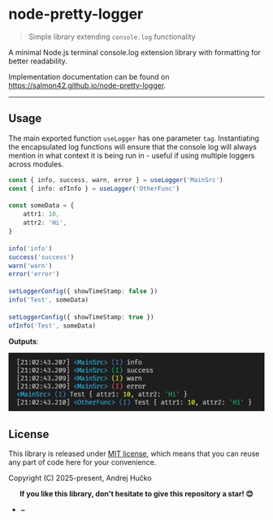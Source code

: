 # node-pretty-logger
> Simple library extending `console.log` functionality

A minimal Node.js terminal console.log extension library with formatting for better readability.

Implementation documentation can be found on https://salmon42.github.io/node-pretty-logger.

---


## Usage
The main exported function `useLogger` has one parameter `tag`. Instantiating the encapsulated log functions will ensure that the console log will always mention in what context it is being run in - useful if using multiple loggers across modules.


```ts
const { info, success, warn, error } = useLogger('MainSrc')
const { info: ofInfo } = useLogger('OtherFunc')

const someData = {
	attr1: 10,
	attr2: 'Hi',
}

info('info')
success('success')
warn('warn')
error('error')

setLoggerConfig({ showTimeStamp: false })
info('Test', someData)

setLoggerConfig({ showTimeStamp: true })
ofInfo('Test', someData)
```

**Outputs**:

![](./readme/use-logger-output.jpg)


## License
This library is released under [MIT license](https://opensource.org/license/MIT), which means that you can reuse any part of code here for your convenience.

Copyright (C) 2025-present, Andrej Hučko

<p align="center">
<b>If you like this library, don't hesitate to give this repository a star! 😊</b>
</p>

* ~
